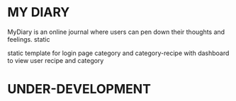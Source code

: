 <h1>MY DIARY</h1>
MyDiary is an online journal where users can pen down their thoughts and feelings.
static

<p>static template for login page category and category-recipe with dashboard to view user recipe and category</p>

<h1>UNDER-DEVELOPMENT</h1>
